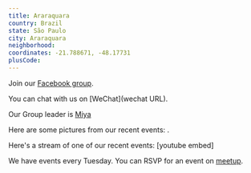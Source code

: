 ```yaml
---
title: Araraquara
country: Brazil
state: São Paulo
city: Araraquara
neighborhood: 
coordinates: -21.788671, -48.17731
plusCode:
---
```

Join our [Facebook group](https://www.facebook.com/groups/free.code.camp.araraquara).

You can chat with us on [WeChat](wechat URL).

Our Group leader is [Miya](freecodecamp.org/miya)

Here are some pictures from our recent events:
![]().

Here's a stream of one of our recent events:
[youtube embed]

We have events every Tuesday. You can RSVP for an event on [meetup](meetupurl).
